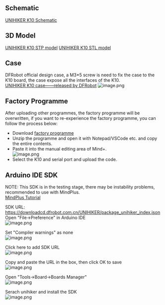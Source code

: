 ## **Schematic**
[UNIHIKER K10 Schematic](img/hardwarereference_onboard/UNIHIKERk10Sch.PDF) 

## **3D Model**
[UNIHIKER K10 STP model](https://dfimg.dfrobot.com/62b2fb5caa613609f271523c/wiki/0e1a9576dddf1e4a435683e2633d21cb.zip) 
[UNIHIKER K10 STL model](https://dfimg.dfrobot.com/5cabf4771804207b131ae8cb/wiki/cf174faab293c4f3c5f6bd1e92e4a199.zip)

## **Case**
DFRobot official design case, a M3*5 screw is need to fix the case to the K10 board, the case expose all the interfaces of the K10.<br/>
[UNIHIKER K10 case——released by DFRobot](https://dfimg.dfrobot.com/62b2fb5caa613609f271523c/wiki/dd231e44c83eacf7ad601ce01b386718.zip) 
![image.png](img/hardwarereference_onboard/onboard3.png) 

## **Factory Programme**
After uploading other programmes, the factory programme will be overwritten, if you want to re-experience the factory programme, you can follow the process below:<br/>
- Download [factory programme](https://dfimg.dfrobot.com/62b2fb5caa613609f271523c/wiki/94b66ba7b78d1fafdbc73675ec2da461.zip)<br/>
- Unzip the programme and open it with Notepad/VSCode etc. and copy the entire contents.<br/>
- Paste it into the manual editing area of Mind+.<br/>
![image.png](../img/get-started/getstarted5.png)<br/>
- Select the K10 and serial port and upload the code.

## **Arduino IDE SDK**
NOTE: This SDK is in the testing stage, there may be instability problems, recommended to use with MindPlus.<br/>
[MindPlus Tutorial](https://www.unihiker.com/wiki/K10/GettingStarted/gettingstarted_mindplus/#factory-programme) <br/>

SDK URL:
https://downloadcd.dfrobot.com.cn/UNIHIKER/package_unihiker_index.json<br/>
Open "File->Preference" in Arduino IDE<br/>
![image.png](img/download/IDESDK1.png) 

Set "Compiler warnings" as none<br/>
![image.png](img/download/IDESDK2.png) 

Click here to add SDK URL<br/>
![image.png](img/download/IDESDK3.png) 

Copy and paste the URL in the box, then click OK to save<br/>
![image.png](img/download/IDESDK4.png) 

Open "Tools->Board->Boards Manager"<br/>
![image.png](img/download/IDESDK5.png)

Serach unihiker and install the SDK<br/>
![image.png](img/download/IDESDK6.png)